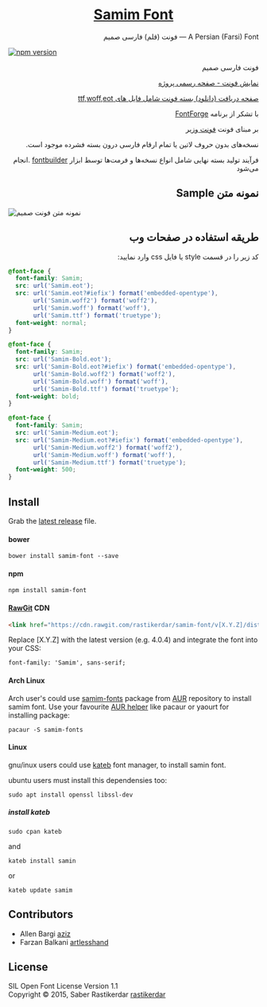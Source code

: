 <h1 dir="rtl" align="center">
  <a href="http://rastikerdar.github.io/samim-font/">Samim Font</a>
</h1>

<p dir="rtl" align="right">
  A Persian (Farsi) Font &mdash; فونت (قلم) فارسی صمیم
</p>


[![npm version](https://badge.fury.io/js/samim-font.svg)](https://badge.fury.io/js/samim-font)

<p dir="rtl" align="right">فونت فارسی صمیم</p>
<p dir="rtl" align="right">
  <a href="https://rastikerdar.github.io/samim-font">نمایش فونت - صفحه رسمی پروژه</a>
</p>

<p dir="rtl" align="right">
  <a href="https://github.com/rastikerdar/samim-font/releases">صفحه دریافت (دانلود) بسته فونت شامل فایل های ttf,woff,eot</a>
</p>

<p dir="rtl" align="right">
  با تشکر از برنامه
  <a href="https://fontforge.github.io">FontForge</a>
</p>

<p dir="rtl" align="right">
  بر مبنای فونت
  <a href="https://rastikerdar.github.io/vazir-font">فونت وزیر</a>
</p>

<p dir="rtl" align="right">
  نسخه‌های بدون حروف لاتین یا تمام ارقام فارسی درون بسته فشرده موجود است.  
</p>
<p dir="rtl" align="right">
  فرآیند تولید بسته نهایی شامل انواع نسخه‌ها و فرمت‌ها توسط ابزار
  <a href="https://github.com/rastikerdar/fontbuilder">fontbuilder</a>
  .انجام می‌شود
</p>

 <h2 dir="rtl" align="right">نمونه متن Sample</h2>
 <img alt="نمونه متن فونت صمیم" src="./sample.png">


<h2 dir="rtl" align="right">طریقه استفاده در صفحات وب</h2>

<p lang="fa" dir="rtl" align="right">
کد زیر را در قسمت style یا فایل css وارد نمایید:
</p>


```css
@font-face {
  font-family: Samim;
  src: url('Samim.eot');
  src: url('Samim.eot?#iefix') format('embedded-opentype'),
       url('Samim.woff2') format('woff2'),
       url('Samim.woff') format('woff'),
       url('Samim.ttf') format('truetype');
  font-weight: normal;
}

@font-face {
  font-family: Samim;
  src: url('Samim-Bold.eot');
  src: url('Samim-Bold.eot?#iefix') format('embedded-opentype'),
       url('Samim-Bold.woff2') format('woff2'),
       url('Samim-Bold.woff') format('woff'),
       url('Samim-Bold.ttf') format('truetype');
  font-weight: bold;
}

@font-face {
  font-family: Samim;
  src: url('Samim-Medium.eot');
  src: url('Samim-Medium.eot?#iefix') format('embedded-opentype'),
       url('Samim-Medium.woff2') format('woff2'),
       url('Samim-Medium.woff') format('woff'),
       url('Samim-Medium.ttf') format('truetype');
  font-weight: 500;
}
```

## Install

Grab the [latest release](https://github.com/rastikerdar/samim-font/releases/latest) file.

#### bower

```shell
bower install samim-font --save
```

#### npm

```shell
npm install samim-font
```

#### [RawGit](https://rawgit.com) CDN

```html
<link href="https://cdn.rawgit.com/rastikerdar/samim-font/v[X.Y.Z]/dist/font-face.css" rel="stylesheet" type="text/css" />
```

Replace [X.Y.Z] with the latest version (e.g. 4.0.4) and integrate the font into your CSS:

```
font-family: 'Samim', sans-serif;
```

#### Arch Linux

Arch user's could use [samim-fonts](https://aur.archlinux.org/packages/samim-fonts/) package from [AUR](https://aur.archlinux.org/) repository to install samim font. Use your favourite [AUR helper](https://wiki.archlinux.org/index.php/AUR_helpers) like pacaur or yaourt for installing package:

```shell
pacaur -S samim-fonts
```

#### Linux
gnu/inux users could use [kateb](https://github.com/kiamazi/kateb) font manager, to install samin font.

ubuntu users must install this dependensies too:
```
sudo apt install openssl libssl-dev
````

##### install kateb
```
sudo cpan kateb
```
and
```
kateb install samin
```
or
```
kateb update samim
```

## Contributors

- Allen Bargi [aziz](https://github.com/aziz)
- Farzan Balkani [artlesshand](https://github.com/artlesshand)

## License
SIL Open Font License Version 1.1  
Copyright &copy; 2015, Saber Rastikerdar [rastikerdar](https://github.com/rastikerdar)
